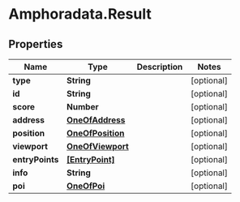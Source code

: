 # Amphoradata.Result

## Properties

Name | Type | Description | Notes
------------ | ------------- | ------------- | -------------
**type** | **String** |  | [optional] 
**id** | **String** |  | [optional] 
**score** | **Number** |  | [optional] 
**address** | [**OneOfAddress**](OneOfAddress.md) |  | [optional] 
**position** | [**OneOfPosition**](OneOfPosition.md) |  | [optional] 
**viewport** | [**OneOfViewport**](OneOfViewport.md) |  | [optional] 
**entryPoints** | [**[EntryPoint]**](EntryPoint.md) |  | [optional] 
**info** | **String** |  | [optional] 
**poi** | [**OneOfPoi**](OneOfPoi.md) |  | [optional] 


